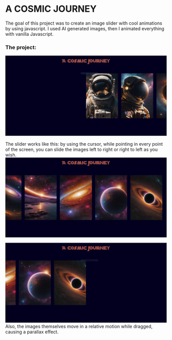 # A COSMIC JOURNEY
The goal of this project was to create an image slider with cool animations by using javascript.
I used AI generated images, then I animated everything with vanilla Javascript.


### The project:
![Phase-1-screen](img/progetto-1.PNG "Phase 1")<br />
 
The slider works like this: by using the cursor, while pointing in every point of the screen, you can slide the images left to right or right to left as you wish.<br />
![Phase-2-screen](img/progetto-2.PNG "Phase 2")<br />

![Phase-3-screen](img/progetto-3.PNG "Phase 3")<br />
Also, the images themselves move in a relative motion while dragged, causing a parallax effect.

